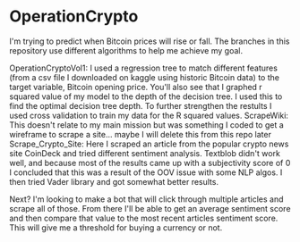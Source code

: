 # OperationCrypto
I'm trying to predict when Bitcoin prices will rise or fall. The branches in this repository use different algorithms to help me achieve my goal. 

OperationCryptoVol1: I used a regression tree to match different features (from a csv file I downloaded on kaggle using historic Bitcoin data) to the target variable, Bitcoin opening price. You'll also see that I graphed r squared value of my model to the depth of the decision tree. I used this to find the optimal decision tree depth. To further strengthen the restults I used cross validation to train my data for the R squared values.
ScrapeWiki: This doesn't relate to my main mission but was something I coded to get a wireframe to scrape a site... maybe I will delete this from this repo later
Scrape_Crypto_Site: Here I scraped an article from the popular crypto news site CoinDeck and tried different sentiment analysis. Textblob didn't work well, and because most of the results came up with a subjectivity score of 0 I concluded that this was a result of the OOV issue with some NLP algos. I then tried Vader library and got somewhat better results.

Next? I'm looking to make a bot that will click through multiple articles and scrape all of those. From there I'll be able to get an average sentiment score and then compare that value to the most recent articles sentiment score. This will give me a threshold for buying a currency or not. 
